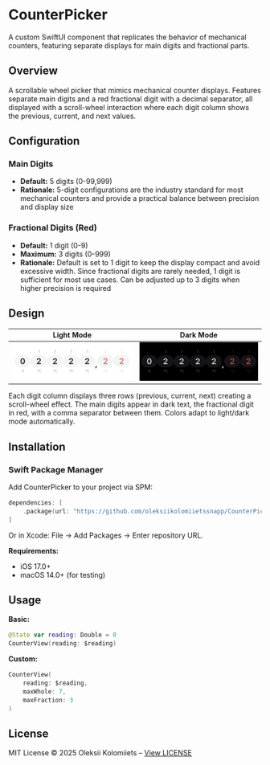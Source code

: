 # CounterPicker

A custom SwiftUI component that replicates the behavior of mechanical counters, featuring separate displays for main digits and fractional parts.

## Overview

A scrollable wheel picker that mimics mechanical counter displays. Features separate main digits and a red fractional digit with a decimal separator, all displayed with a scroll-wheel interaction where each digit column shows the previous, current, and next values.

## Configuration

### Main Digits
- **Default:** 5 digits (0-99,999)
- **Rationale:** 5-digit configurations are the industry standard for most mechanical counters and provide a practical balance between precision and display size

### Fractional Digits (Red)
- **Default:** 1 digit (0-9)
- **Maximum:** 3 digits (0-999)
- **Rationale:** Default is set to 1 digit to keep the display compact and avoid excessive width. Since fractional digits are rarely needed, 1 digit is sufficient for most use cases. Can be adjusted up to 3 digits when higher precision is required

## Design

| Light Mode | Dark Mode |
|---|---|
| ![Light Mode](.screenshots/light.png) | ![Dark Mode](.screenshots/dark.png) |

Each digit column displays three rows (previous, current, next) creating a scroll-wheel effect. The main digits appear in dark text, the fractional digit in red, with a comma separator between them. Colors adapt to light/dark mode automatically.

## Installation

### Swift Package Manager

Add CounterPicker to your project via SPM:

```swift
dependencies: [
    .package(url: "https://github.com/oleksiikolomiietssnapp/CounterPicker.git", from: "1.0.0")
]
```

Or in Xcode: File → Add Packages → Enter repository URL.

**Requirements:**
- iOS 17.0+
- macOS 14.0+ (for testing)

## Usage

**Basic:**
```swift
@State var reading: Double = 0
CounterView(reading: $reading)
```

**Custom:**
```swift
CounterView(
    reading: $reading,
    maxWhole: 7,
    maxFraction: 3
)
```

## License

MIT License © 2025 Oleksii Kolomiiets – [View LICENSE](LICENSE)
